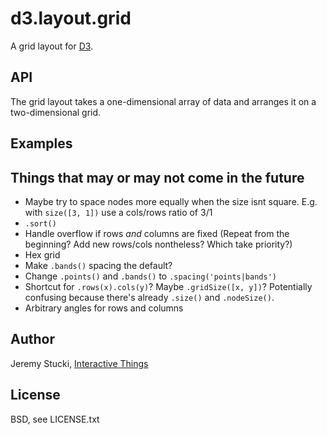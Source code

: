 # d3.layout.grid

A grid layout for [D3](http://d3js.org).

## API

The grid layout takes a one-dimensional array of data and arranges it on a two-dimensional grid.

## Examples


## Things that may or may not come in the future

* Maybe try to space nodes more equally when the size isnt square. E.g. with `size([3, 1])` use a cols/rows ratio of 3/1
* `.sort()`
* Handle overflow if rows *and* columns are fixed (Repeat from the beginning? Add new rows/cols nontheless? Which take priority?)
* Hex grid
* Make `.bands()` spacing the default?
* Change `.points()` and `.bands()` to `.spacing('points|bands')`
* Shortcut for `.rows(x).cols(y)`? Maybe `.gridSize([x, y])`? Potentially confusing because there's already `.size()` and `.nodeSize()`.
* Arbitrary angles for rows and columns

## Author

Jeremy Stucki, [Interactive Things](http://interactivethings.com)

## License

BSD, see LICENSE.txt
